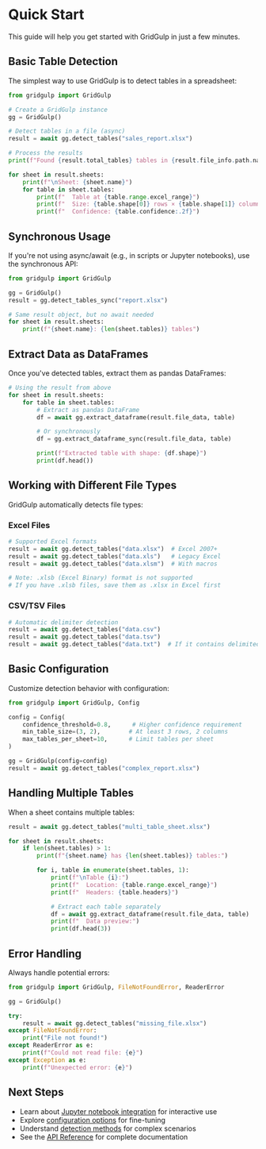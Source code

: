 # Quick Start

This guide will help you get started with GridGulp in just a few minutes.

## Basic Table Detection

The simplest way to use GridGulp is to detect tables in a spreadsheet:

```python
from gridgulp import GridGulp

# Create a GridGulp instance
gg = GridGulp()

# Detect tables in a file (async)
result = await gg.detect_tables("sales_report.xlsx")

# Process the results
print(f"Found {result.total_tables} tables in {result.file_info.path.name}")

for sheet in result.sheets:
    print(f"\nSheet: {sheet.name}")
    for table in sheet.tables:
        print(f"  Table at {table.range.excel_range}")
        print(f"  Size: {table.shape[0]} rows × {table.shape[1]} columns")
        print(f"  Confidence: {table.confidence:.2f}")
```

## Synchronous Usage

If you're not using async/await (e.g., in scripts or Jupyter notebooks), use the synchronous API:

```python
from gridgulp import GridGulp

gg = GridGulp()
result = gg.detect_tables_sync("report.xlsx")

# Same result object, but no await needed
for sheet in result.sheets:
    print(f"{sheet.name}: {len(sheet.tables)} tables")
```

## Extract Data as DataFrames

Once you've detected tables, extract them as pandas DataFrames:

```python
# Using the result from above
for sheet in result.sheets:
    for table in sheet.tables:
        # Extract as pandas DataFrame
        df = await gg.extract_dataframe(result.file_data, table)

        # Or synchronously
        df = gg.extract_dataframe_sync(result.file_data, table)

        print(f"Extracted table with shape: {df.shape}")
        print(df.head())
```

## Working with Different File Types

GridGulp automatically detects file types:

### Excel Files
```python
# Supported Excel formats
result = await gg.detect_tables("data.xlsx")  # Excel 2007+
result = await gg.detect_tables("data.xls")   # Legacy Excel
result = await gg.detect_tables("data.xlsm")  # With macros

# Note: .xlsb (Excel Binary) format is not supported
# If you have .xlsb files, save them as .xlsx in Excel first
```

### CSV/TSV Files
```python
# Automatic delimiter detection
result = await gg.detect_tables("data.csv")
result = await gg.detect_tables("data.tsv")
result = await gg.detect_tables("data.txt")  # If it contains delimited data
```

## Basic Configuration

Customize detection behavior with configuration:

```python
from gridgulp import GridGulp, Config

config = Config(
    confidence_threshold=0.8,      # Higher confidence requirement
    min_table_size=(3, 2),        # At least 3 rows, 2 columns
    max_tables_per_sheet=10,      # Limit tables per sheet
)

gg = GridGulp(config=config)
result = await gg.detect_tables("complex_report.xlsx")
```

## Handling Multiple Tables

When a sheet contains multiple tables:

```python
result = await gg.detect_tables("multi_table_sheet.xlsx")

for sheet in result.sheets:
    if len(sheet.tables) > 1:
        print(f"{sheet.name} has {len(sheet.tables)} tables:")

        for i, table in enumerate(sheet.tables, 1):
            print(f"\nTable {i}:")
            print(f"  Location: {table.range.excel_range}")
            print(f"  Headers: {table.headers}")

            # Extract each table separately
            df = await gg.extract_dataframe(result.file_data, table)
            print(f"  Data preview:")
            print(df.head(3))
```

## Error Handling

Always handle potential errors:

```python
from gridgulp import GridGulp, FileNotFoundError, ReaderError

gg = GridGulp()

try:
    result = await gg.detect_tables("missing_file.xlsx")
except FileNotFoundError:
    print("File not found!")
except ReaderError as e:
    print(f"Could not read file: {e}")
except Exception as e:
    print(f"Unexpected error: {e}")
```

## Next Steps

- Learn about [Jupyter notebook integration](jupyter.md) for interactive use
- Explore [configuration options](../user-guide/configuration.md) for fine-tuning
- Understand [detection methods](../user-guide/detection-methods.md) for complex scenarios
- See the [API Reference](../reference/index.md) for complete documentation
